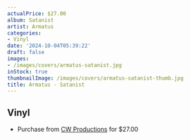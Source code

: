 ```yaml
---
actualPrice: $27.00
album: Satanist
artist: Armatus
categories:
- Vinyl
date: '2024-10-04T05:39:22'
draft: false
images:
- /images/covers/armatus-satanist.jpg
inStock: true
thumbnailImage: /images/covers/armatus-satanist-thumb.jpg
title: Armatus - Satanist
---
```


## Vinyl
* Purchase from [CW Productions](https://shop.cwproductions.net/products/armatus-satanist-dlp) for $27.00
